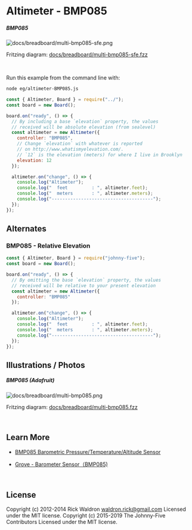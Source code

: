 <!--remove-start-->

# Altimeter - BMP085

<!--remove-end-->






##### BMP085



![docs/breadboard/multi-bmp085-sfe.png](breadboard/multi-bmp085-sfe.png)<br>

Fritzing diagram: [docs/breadboard/multi-bmp085-sfe.fzz](breadboard/multi-bmp085-sfe.fzz)

&nbsp;




Run this example from the command line with:
```bash
node eg/altimeter-BMP085.js
```


```javascript
const { Altimeter, Board } = require("../");
const board = new Board();

board.on("ready", () => {
  // By including a base `elevation` property, the values
  // received will be absolute elevation (from sealevel)
  const altimeter = new Altimeter({
    controller: "BMP085",
    // Change `elevation` with whatever is reported
    // on http://www.whatismyelevation.com/.
    // `12` is the elevation (meters) for where I live in Brooklyn
    elevation: 12
  });

  altimeter.on("change", () => {
    console.log("Altimeter");
    console.log("  feet         : ", altimeter.feet);
    console.log("  meters       : ", altimeter.meters);
    console.log("--------------------------------------");
  });
});

```

## Alternates


### BMP085 - Relative Elevation



```javascript
const { Altimeter, Board } = require("johnny-five");
const board = new Board();

board.on("ready", () => {
  // By omitting the base `elevation` property, the values
  // received will be relative to your present elevation
  const altimeter = new Altimeter({
    controller: "BMP085"
  });

  altimeter.on("change", () => {
    console.log("Altimeter");
    console.log("  feet         : ", altimeter.feet);
    console.log("  meters       : ", altimeter.meters);
    console.log("--------------------------------------");
  });
});

```



## Illustrations / Photos


##### BMP085 (Adafruit)



![docs/breadboard/multi-bmp085.png](breadboard/multi-bmp085.png)<br>

Fritzing diagram: [docs/breadboard/multi-bmp085.fzz](breadboard/multi-bmp085.fzz)

&nbsp;






## Learn More

- [BMP085 Barometric Pressure/Temperature/Altitude Sensor](https://www.adafruit.com/products/391)

- [Grove - Barometer Sensor（BMP085)](http://www.seeedstudio.com/depot/grove-barometer-sensor-p-1199.html)

&nbsp;

<!--remove-start-->

## License
Copyright (c) 2012-2014 Rick Waldron <waldron.rick@gmail.com>
Licensed under the MIT license.
Copyright (c) 2015-2019 The Johnny-Five Contributors
Licensed under the MIT license.

<!--remove-end-->
